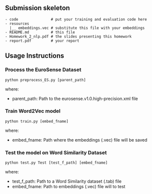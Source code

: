 ## Submission skeleton
```
- code               # put your training and evaluation code here
- resources
  |__ embeddings.vec # substitute this file with your embeddings
- README.md          # this file
- Homework_2_nlp.pdf # the slides presenting this homework
- report.pdf         # your report
```
## Usage Instructions
### Process the EuroSense Dataset
```
python preprocess_ES.py [parent_path]
```
where:
- parent_path: Path to the eurosense.v1.0.high-precision.xml file


### Train Word2Vec model
```
python train.py [embed_fname]
```
where:

- embed_fname: Path where the embeddings (.vec) file will be saved

### Test the model on Word Similarity Dataset
```
python test.py Test [test_f_path] [embed_fname]
```
where:

- test_f_path: Path to a Word Similarity dataset (.tab) file
- embed_fname: Path to embeddings (.vec) file will to test
